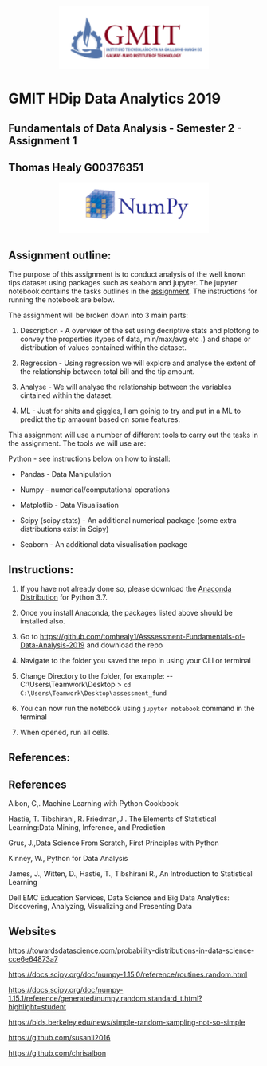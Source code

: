 <p align="center">
<img src="https://github.com/tomhealy1/Numpy-random/blob/master/images/gmit.PNG" width="300"/>
</p>


# GMIT HDip Data Analytics 2019

## Fundamentals of Data Analysis -  Semester 2 - Assignment 1
## Thomas Healy G00376351


<p align="center">
<img src="https://github.com/tomhealy1/Numpy-random/blob/master/images/numpya.PNG" alt="are you checking my markdown is working :-)" width="300" />
</p>



## Assignment outline:
The purpose of this assignment is to conduct analysis of the well known tips dataset using packages such as seaborn and jupyter. The jupyter notebook contains the tasks outlines in the [assignment](https://github.com/tomhealy1/Asssessment-Fundamentals-of-Data-Analysis-2019/blob/master/Data_Analytics_Fund_Sem2_2019_Assignment.pdf). The instructions for running the notebook are below.

The assignment will be broken down into 3 main parts:

1. Description - 
A overview of the set using decriptive stats and plottong to convey the properties (types of data, min/max/avg etc .) and shape or distribution of values contained within the dataset.

2. Regression - 
Using regression we will explore and analyse the extent of the relationship between total bill and the tip amount.

3. Analyse - 
We will analyse the relationship between the variables cintained within the dataset. 

4. ML - 
Just for shits and giggles, I am goinig to try and put in a ML to predict the tip amaount based on some features.


This assignment will use a number of different tools to carry out the tasks in the assignment. The tools we will use are:

Python - see instructions below on how to install:

* Pandas - Data Manipulation

* Numpy - numerical/computational operations

* Matplotlib - Data Visualisation

* Scipy (scipy.stats) - An additional numerical package (some extra distributions exist in Scipy)

* Seaborn - An additional data visualisation package

## Instructions:

1. If you have not already done so, please download the [Anaconda Distribution](https://www.anaconda.com/distribution) for Python 3.7.

2. Once you install Anaconda, the packages listed above should be installed also.

3. Go to https://github.com/tomhealy1/Asssessment-Fundamentals-of-Data-Analysis-2019 and download the repo

4. Navigate to the folder you saved the repo in using your CLI or terminal

5. Change Directory to the folder, for example:
-- C:\Users\Teamwork\Desktop > ```cd C:\Users\Teamwork\Desktop\assessment_fund```

6. You can now run the notebook using ```jupyter notebook``` command in the terminal

7. When opened, run all cells.

## References:


## References
Albon, C,. Machine Learning with Python Cookbook

Hastie, T. Tibshirani, R. Friedman,J . The Elements of Statistical Learning:Data Mining, Inference, and Prediction

Grus, J.,Data Science From Scratch, First Principles with Python

Kinney, W., Python for Data Analysis

James, J., Witten, D., Hastie, T., Tibshirani R., An Introduction to Statistical Learning

Dell EMC Education Services, Data Science and Big Data Analytics: Discovering, Analyzing, Visualizing and Presenting Data

## Websites
https://towardsdatascience.com/probability-distributions-in-data-science-cce6e64873a7

https://docs.scipy.org/doc/numpy-1.15.0/reference/routines.random.html

https://docs.scipy.org/doc/numpy-1.15.1/reference/generated/numpy.random.standard_t.html?highlight=student

https://bids.berkeley.edu/news/simple-random-sampling-not-so-simple

https://github.com/susanli2016

https://github.com/chrisalbon

